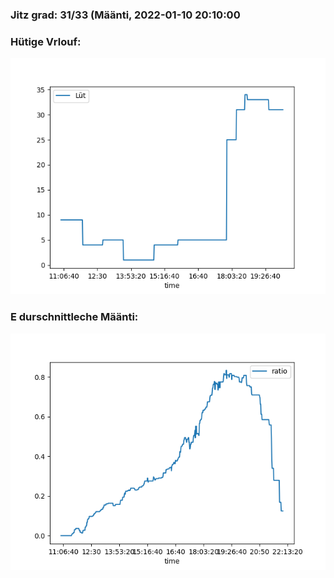 ### Jitz grad: 31/33 (Määnti, 2022-01-10 20:10:00

### Hütige Vrlouf:
![Graph](Today.png)

### E durschnittleche Määnti:
![Graph](Määnti.png)